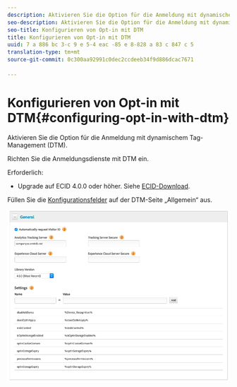 ```yaml
---
description: Aktivieren Sie die Option für die Anmeldung mit dynamischem Tag-Management (DTM).
seo-description: Aktivieren Sie die Option für die Anmeldung mit dynamischem Tag-Management (DTM).
seo-title: Konfigurieren von Opt-in mit DTM
title: Konfigurieren von Opt-in mit DTM
uuid: 7 a 886 bc 3-c 9 e 5-4 eac -85 e 8-828 a 83 c 847 c 5
translation-type: tm+mt
source-git-commit: 0c300aa92991c0dec2ccdeeb34f9d886dcac7671

---
```



# Konfigurieren von Opt-in mit DTM{#configuring-opt-in-with-dtm}

Aktivieren Sie die Option für die Anmeldung mit dynamischem Tag-Management (DTM).

Richten Sie die Anmeldungsdienste mit DTM ein.

Erforderlich:

* Upgrade auf ECID 4.0.0 oder höher. Siehe [ECID-Download](https://github.com/Adobe-Marketing-Cloud/id-service/releases).

Füllen Sie die [Konfigurationsfelder](https://marketing.adobe.com/resources/help/en_US/mcvid/api.html) auf der DTM-Seite „Allgemein“ aus.

![](assets/DTM-example.png)
